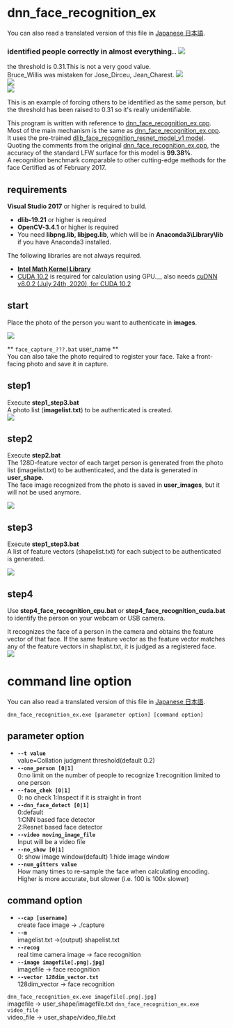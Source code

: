 # dnn_face_recognition_ex  
You can also read a translated version of this file in [Japanese 日本語](https://github.com/Sanaxen/dnn_face_recognition_ex/blob/master/README_Japanese.md).

### identified people correctly in almost everything..  <img src="./images/output.png"/>  
the threshold is 0.31.This is not a very good value.  
Bruce_Willis was mistaken for Jose_Dirceu, Jean_Charest.
<img src="./images/error_output.png"/>  
<img src="./images/Jean_Charest_0010.jpg"/>  
<img src="./images/Jose_Dirceu_0002.jpg"/>  


This is an example of forcing others to be identified as the same person, but the threshold has been raised to 0.31 so it's really unidentifiable.

This program is written with reference to [dnn_face_recognition_ex.cpp](http://dlib.net/dnn_face_recognition_ex.cpp.html).  
Most of the main mechanism is the same as [dnn_face_recognition_ex.cpp](http://dlib.net/dnn_face_recognition_ex.cpp.html).  
	It uses the pre-trained [dlib_face_recognition_resnet_model_v1 model](https://github.com/davisking/dlib-models).  
Quoting the comments from the original [dnn_face_recognition_ex.cpp](http://dlib.net/dnn_face_recognition_ex.cpp.html),	the accuracy of the standard LFW surface for this model is **99.38%**.  
A recognition benchmark comparable to other cutting-edge methods for the face Certified as of February 2017.  

## requirements
**Visual Studio 2017** or higher is required to build.  

- **dlib-19.21** or higher is required
- **OpenCV-3.4.1** or higher is required
- You need **libpng.lib, libjpeg.lib**, which will be in **Anaconda3\Library\lib** if you have Anaconda3 installed.

The following libraries are not always required.  
- **[Intel Math Kernel Library](https://software.intel.com/content/www/us/en/develop/tools/math-kernel-library.html)**
- [CUDA 10.2](https://developer.nvidia.com/cuda-10.2-download-archive) is required for calculation using GPU.__
also needs [cuDNN v8.0.2 (July 24th, 2020), for CUDA 10.2](https://developer.nvidia.com/cudnn)


## start  
Place the photo of the person you want to authenticate in **images**.  

<img src="./images/image00.png"/>  


** `face_capture_???.bat` user_name **  
You can also take the photo required to register your face.
Take a front-facing photo and save it in capture.  


## step1  
Execute **step1_step3.bat**  
A photo list (**imagelist.txt**) to be authenticated is created.  
<img src="./images/image05.png"/>  

## step2  
Execute **step2.bat**  
The 128D-feature vector of each target person is generated from the photo list (imagelist.txt) to be authenticated, and the data is generated in **user_shape.**  
The face image recognized from the photo is saved in **user_images**, but it will not be used anymore.  

<img src="./images/image08.png"/>  

## step3  
Execute **step1_step3.bat**  
A list of feature vectors (shapelist.txt) for each subject to be authenticated is generated.  

<img src="./images/image04.png"/>  

## step4
Use **step4_face_recognition_cpu.bat** or **step4_face_recognition_cuda.bat** to identify the person on your webcam or USB camera.  

It recognizes the face of a person in the camera and obtains the feature vector of that face.
If the same feature vector as the feature vector matches any of the feature vectors in shaplist.txt, it is judged as a registered face.  
<img src="./images/image07.png"/>  

# command line option  
You can also read a translated version of this file in [Japanese 日本語](https://github.com/Sanaxen/dnn_face_recognition_ex/blob/master/command_line_Japanese.md).

`dnn_face_recognition_ex.exe [parameter option] [command option]`
## parameter option
- **`--t value`**  
    value=Collation judgment threshold(default 0.2)
- **`--one_person [0|1]`**  
    0:no limit on the number of people to recognize
    1:recognition limited to one person
- **`--face_chek [0|1]`**  
    0: no check  1:Inspect if it is straight in front  
- **`--dnn_face_detect [0|1]`**  
    0:default  
    1:CNN based face detector  
    2:Resnet based face detector  
- **`--video moving_image_file`**  
    Input will be a video file  
- **`--no_show [0|1]`**  
    0: show image window(default)  1:hide image window    
- **`--num_gitters value`**  
    How many times to re-sample the face when calculating encoding. Higher is more accurate, but slower (i.e. 100 is 100x slower)    
        
    
## command option  
- **`--cap [username]`**  
    create face image -> ./capture
- **`--m`**  
    imagelist.txt ->(output) shapelist.txt
- **`--recog`**  
    real time camera image -> face recognition
- **`--image imagefile[.png|.jpg]`**  
    imagefile -> face recognition
- **`--vector 128dim_vector.txt`**  
    128dim_vector -> face recognition
    
`dnn_face_recognition_ex.exe imagefile[.png|.jpg]`  
   imagefile -> user_shape/imagefile.txt
`dnn_face_recognition_ex.exe video_file`  
   video_file -> user_shape/video_file.txt   